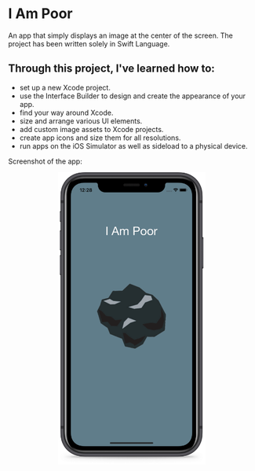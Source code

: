 # I Am Poor
An app that simply displays an image at the center of the screen. The project has been written solely in Swift Language.

## Through this project, I've learned how to:
-	set up a new Xcode project.
-	use the Interface Builder to design and create the appearance of your app.
-	find your way around Xcode.
-   size and arrange various UI elements.
-   add custom image assets to Xcode projects.
-   create app icons and size them for all resolutions. 
-   run apps on the iOS Simulator as well as sideload to a physical device.

Screenshot of the app:

<p align="center"><img src="images/i_am_poor_1.png" width="300"></p>